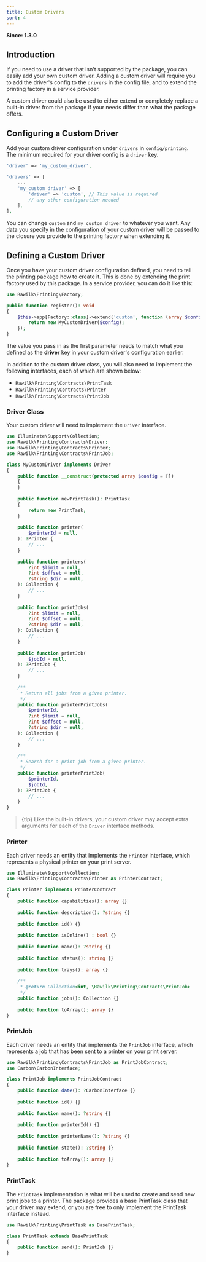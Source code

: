```yaml
---
title: Custom Drivers
sort: 4
---
```


**Since: 1.3.0**

## Introduction

If you need to use a driver that isn't supported by the package, you can easily add your own custom driver. Adding a custom driver will require you to add the driver's config to the `drivers` in the config file, and to extend the printing factory in a service provider.

A custom driver could also be used to either extend or completely replace a built-in driver from the package if your needs differ than what the package offers.

## Configuring a Custom Driver

Add your custom driver configuration under `drivers` in `config/printing`. The minimum required for your driver config
is a `driver` key.

```php
'driver' => 'my_custom_driver',

'drivers' => [
    ...
    'my_custom_driver' => [
        'driver' => 'custom', // This value is required
        // any other configuration needed
    ],
],
```

You can change `custom` and `my_custom_driver` to whatever you want. Any data you specify in the configuration of your custom driver will be passed to the closure you provide to the printing factory when extending it.

## Defining a Custom Driver

Once you have your custom driver configuration defined, you need to tell the printing package how to create it. This is done by extending the print factory used by this package. In a service provider, you can do it like this:

```php
use Rawilk\Printing\Factory;

public function register(): void
{
    $this->app[Factory::class]->extend('custom', function (array $config) {
        return new MyCustomDriver($config);
    });
}
```

The value you pass in as the first parameter needs to match what you defined as the **driver** key in your custom driver's configuration earlier.

In addition to the custom driver class, you will also need to implement the following interfaces, each of which are shown below:

- `Rawilk\Printing\Contracts\PrintTask`
- `Rawilk\Printing\Contracts\Printer`
- `Rawilk\Printing\Contracts\PrintJob`

### Driver Class

Your custom driver will need to implement the `Driver` interface.

```php
use Illuminate\Support\Collection;
use Rawilk\Printing\Contracts\Driver;
use Rawilk\Printing\Contracts\Printer;
use Rawilk\Printing\Contracts\PrintJob;

class MyCustomDriver implements Driver
{
    public function __construct(protected array $config = []) 
    {
    }
    
    public function newPrintTask(): PrintTask
    {
        return new PrintTask;
    }
    
    public function printer(
        $printerId = null,
    ): ?Printer {
        // ...
    }
    
    public function printers(
        ?int $limit = null,
        ?int $offset = null,
        ?string $dir = null,
    ): Collection {
        // ...
    }
    
    public function printJobs(
        ?int $limit = null,
        ?int $offset = null,
        ?string $dir = null,
    ): Collection {
        // ...
    }
    
    public function printJob(
        $jobId = null,
    ): ?PrintJob {
        // ...
    }
    
    /**
     * Return all jobs from a given printer. 
     */
    public function printerPrintJobs(
        $printerId,
        ?int $limit = null,
        ?int $offset = null,
        ?string $dir = null,
    ): Collection {
        // ...
    }
    
    /**
     * Search for a print job from a given printer.
     */
    public function printerPrintJob(
        $printerId,
        $jobId,    
    ): ?PrintJob {
        // ...
    }
}
```

> {tip} Like the built-in drivers, your custom driver may accept extra arguments for each of the `Driver` interface methods.

### Printer

Each driver needs an entity that implements the `Printer` interface, which represents a physical printer on your print server.

```php
use Illuminate\Support\Collection;
use Rawilk\Printing\Contracts\Printer as PrinterContract;

class Printer implements PrinterContract
{
    public function capabilities(): array {}
    
    public function description(): ?string {}
    
    public function id() {}
    
    public function isOnline() : bool {}
    
    public function name(): ?string {}
    
    public function status(): string {}
    
    public function trays(): array {}
    
    /**
     * @return Collection<int, \Rawilk\Printing\Contracts\PrintJob>
     */
    public function jobs(): Collection {}
    
    public function toArray(): array {}
}
```

### PrintJob

Each driver needs an entity that implements the `PrintJob` interface, which represents a job that has been sent to a printer on your print server.

```php
use Rawilk\Printing\Contracts\PrintJob as PrintJobContract;
use Carbon\CarbonInterface;

class PrintJob implements PrintJobContract
{
    public function date(): ?CarbonInterface {}
    
    public function id() {}
    
    public function name(): ?string {}
    
    public function printerId() {}
    
    public function printerName(): ?string {}
    
    public function state(): ?string {}
    
    public function toArray(): array {}
}
```

### PrintTask

The `PrintTask` implementation is what will be used to create and send new print jobs to a printer. The package provides a base PrintTask class that your driver may extend, or you are free to only implement the PrintTask interface instead.

```php
use Rawilk\Printing\PrintTask as BasePrintTask;

class PrintTask extends BasePrintTask
{
    public function send(): PrintJob {}
}
```
